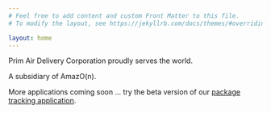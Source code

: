 ```yaml
---
# Feel free to add content and custom Front Matter to this file.
# To modify the layout, see https://jekyllrb.com/docs/themes/#overriding-theme-defaults

layout: home
---
```


Prim Air Delivery Corporation proudly serves the world.

A subsidiary of AmazO(n).

More applications coming soon ... try the beta version of our [package tracking application](./tracker).

